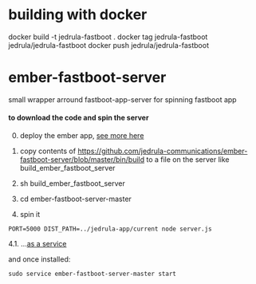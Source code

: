 # building with docker
docker build -t jedrula-fastboot .
docker tag jedrula-fastboot jedrula/jedrula-fastboot
docker push jedrula/jedrula-fastboot

# ember-fastboot-server
small wrapper arround fastboot-app-server for spinning fastboot app



#### to download the code and spin the server

0. deploy the ember app, [see more here](https://github.com/jedrula-communications/personal-project#deploying)

1. copy contents of https://github.com/jedrula-communications/ember-fastboot-server/blob/master/bin/build to a file on the server like build_ember_fastboot_server

2. sh build_ember_fastboot_server

3. cd ember-fastboot-server-master

4. spin it
```
PORT=5000 DIST_PATH=../jedrula-app/current node server.js
```

4.1. ...[as a service](http://jedrula-app.surge.sh/post/e58f4fd4-bda4-4a1d-801b-d68cc255a63f)

and once installed:  
```
sudo service ember-fastboot-server-master start
```

